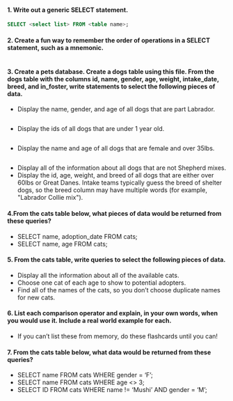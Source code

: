 #### 1. Write out a generic SELECT statement.
```SQL
SELECT <select list> FROM <table name>;
```

#### 2. Create a fun way to remember the order of operations in a SELECT statement, such as a mnemonic.
```SQL

```
#### 3. Create a pets database. Create a dogs table using this file. From the dogs table with the columns id, name, gender, age, weight, intake_date, breed, and in_foster, write statements to select the following pieces of data.
- Display the name, gender, and age of all dogs that are part Labrador.
```SQL

```
- Display the ids of all dogs that are under 1 year old.
```SQL

```
- Display the name and age of all dogs that are female and over 35lbs.
```SQL

```
- Display all of the information about all dogs that are not Shepherd mixes.
- Display the id, age, weight, and breed of all dogs that are either over 60lbs or Great Danes.
Intake teams typically guess the breed of shelter dogs, so the breed column may have multiple words (for example, "Labrador Collie mix").

#### 4.From the cats table below, what pieces of data would be returned from these queries?
- SELECT name, adoption_date FROM cats;
- SELECT name, age FROM cats;

#### 5. From the cats table, write queries to select the following pieces of data.
- Display all the information about all of the available cats.
- Choose one cat of each age to show to potential adopters.
- Find all of the names of the cats, so you don’t choose duplicate names for new cats.

#### 6. List each comparison operator and explain, in your own words, when you would use it. Include a real world example for each.
- If you can’t list these from memory, do these flashcards until you can!

#### 7. From the cats table below, what data would be returned from these queries?
- SELECT name FROM cats WHERE gender = ‘F’;
- SELECT name FROM cats WHERE age <> 3;
- SELECT ID FROM cats WHERE name != ‘Mushi’ AND gender = ‘M’;
